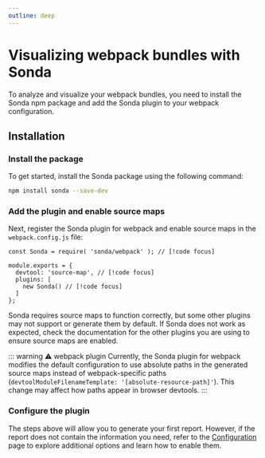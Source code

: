 ```yaml
---
outline: deep
---
```


# Visualizing webpack bundles with Sonda

To analyze and visualize your webpack bundles, you need to install the Sonda npm package and add the Sonda plugin to your webpack configuration.

## Installation

### Install the package

To get started, install the Sonda package using the following command:

```bash
npm install sonda --save-dev
```

### Add the plugin and enable source maps

Next, register the Sonda plugin for webpack and enable source maps in the `webpack.config.js` file:

```js{1,4,6}
const Sonda = require( 'sonda/webpack' ); // [!code focus]

module.exports = {
  devtool: 'source-map', // [!code focus]
  plugins: [
    new Sonda() // [!code focus]
  ]
};
```

Sonda requires source maps to function correctly, but some other plugins may not support or generate them by default. If Sonda does not work as expected, check the documentation for the other plugins you are using to ensure source maps are enabled.

::: warning ⚠️ webpack plugin
Currently, the Sonda plugin for webpack modifies the default configuration to use absolute paths in the generated source maps instead of webpack-specific paths (`devtoolModuleFilenameTemplate: '[absolute-resource-path]'`). This change may affect how paths appear in browser devtools.
:::

### Configure the plugin

The steps above will allow you to generate your first report. However, if the report does not contain the information you need, refer to the [Configuration](/configuration) page to explore additional options and learn how to enable them.
